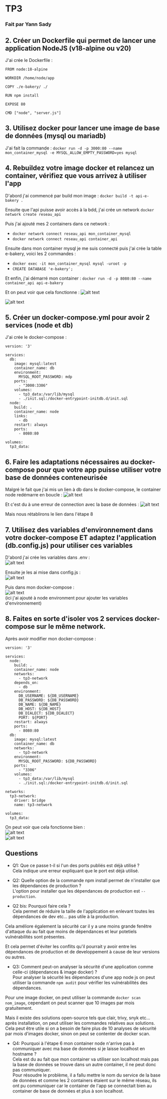 # TP3
### Fait par Yann Sady

## 2. Créer un Dockerfile qui permet de lancer une application NodeJS (v18-alpine ou v20)

J'ai crée le Dockerfile :
```
FROM node:18-alpine

WORKDIR /home/node/app

COPY ./e-bakery/ ./

RUN npm install

EXPOSE 80

CMD ["node", "server.js"]
``` 

## 3. Utilisez docker pour lancer une image de base de données (mysql ou mariadb)

J'ai fait la commande : ```docker run -d -p 3000:80 --name mon_container_mysql -e MYSQL_ALLOW_EMPTY_PASSWORD=yes mysql```

## 4. Rebuildez votre image docker et relancez un container, vérifiez que vous arrivez à utiliser l'app
D'abord j'ai commencé par build mon image : ```docker build -t api-e-bakery .```

Ensuite que l'api puisse avoir accès à la bdd, j'ai crée un network ```docker network create reseau_api```

Puis j'ai ajouté mes 2 containers dans ce network :
- ```docker network connect reseau_api mon_container_mysql```
- ```docker network connect reseau_api container_api```

Ensuite dans mon container mysql je me suis connecté puis j'ai crée la table e-bakery, voici les 2 commandes :
- ```docker exec -it mon_container_mysql mysql -uroot -p```
- ```CREATE DATABASE 'e-bakery';```

Et enfin, j'ai démarré mon container : ```docker run -d -p 8080:80 --name container_api api-e-bakery```

Et on peut voir que cela fonctionne :
![alt text](images/1.png)

![alt text](images/2.png)

## 5. Créer un docker-compose.yml pour avoir 2 services (node et db)
J'ai crée le docker-compose :
```
version: '3'
 
services:
  db:
    image: mysql:latest
    container_name: db
    environment:
      MYSQL_ROOT_PASSWORD: mdp
    ports:
      - "3000:3306"
    volumes:
      - tp3_data:/var/lib/mysql
      - ./init.sql:/docker-entrypoint-initdb.d/init.sql
  node:
    build: .
    container_name: node
    links:
      - db
    restart: always
    ports:
      - 8080:80
      
volumes:
  tp3_data:
```

## 6. Faire les adaptations nécessaires au docker-compose pour que votre app puisse utiliser votre base de données conteneurisée

Malgré le fait que j'ai mis un lien à db dans le docker-compose, le container node redémarre en boucle :
![alt text](images/3.png)

Et c'est du à une erreur de connection avec la base de données :
![alt text](images/4.png)

Mais nous rétablirons le lien dans l'étape 8

## 7. Utilisez des variables d'environnement dans votre docker-compose ET adaptez l'application (db.config.js) pour utiliser ces variables

D'abord j'ai crée les variables dans .env :  
![alt text](images/5.png)

Ensuite je les ai mise dans config.js :  
![alt text](images/6.png)

Puis dans mon docker-compose :  
![alt text](images/7.png)  
(ici j'ai ajouté à node environment pour ajouter les variables d'environnement)

## 8. Faites en sorte d'isoler vos 2 services docker-compose sur le même network.

Après avoir modifier mon docker-compose :  
```
version: '3'
 
services:
  node:
    build: .
    container_name: node
    networks:
      - tp3-network
    depends_on:
      - db
    environment:
      DB_USERNAME: ${DB_USERNAME}
      DB_PASSWORD: ${DB_PASSWORD}
      DB_NAME: ${DB_NAME}
      DB_HOST: ${DB_HOST}
      DB_DIALECT: ${DB_DIALECT}
      PORT: ${PORT}
    restart: always
    ports:
      - 8080:80
  db:
    image: mysql:latest
    container_name: db
    networks:
      - tp3-network
    environment:
      MYSQL_ROOT_PASSWORD: ${DB_PASSWORD}
    ports:
      - "3306"
    volumes:
      - tp3_data:/var/lib/mysql
      - ./init.sql:/docker-entrypoint-initdb.d/init.sql

networks:
  tp3-network:
    driver: bridge
    name: tp3-network

volumes:
  tp3_data:
```

On peut voir que cela fonctionne bien :  
![alt text](images/8.png)  
![alt text](images/9.png)  

## Questions
- Q1: Que ce passe t-il si l'un des ports publiés est déjà utilisé ?  
Cela indique une erreur expliquant que le port est déjà utilisé.  
  
- Q2: Quelle option de la commande npm install permet de n'installer que les dépendances de production ?  
L'option pour installer que les dépendances de production est ```--production```.  
  
- Q2 bis: Pourquoi faire cela ?  
Cela permet de réduire la taille de l'application en enlevant toutes les dépendances de dev etc... pas utile à la production.  
  
Cela améliore également la sécurité car il y a une moins grande fenêtre d'attaque du au fait que moins de dépendances et leur potetiels vulnérabilités sont présentes.  
  
Et cela permet d'éviter les conflits qu'il pourrait y avoir entre les dépendances de production et de developpement à cause de leur versions ou autres.  
  
- Q3: Comment peut-on analyser la sécurité d'une application comme celle-ci (dépendances & image docker) ?  
Pour analyser la sécurité les dépendances d'une app node js on peut utiliser la commande ```npm audit``` pour vérifier les vulnérabilités des dépendances.  
  
Pour une image docker, on peut utiliser la commande ```docker scan nom_image```, cependant on peut scanner que 10 images par mois gratuitement.  
  
Mais il existe des solutions open-source tels que clair, trivy, snyk etc... après installation, on peut utiliser les commandes relatives aux solutions.  
Cela peut être utile si on a besoin de faire plus de 10 analyses de sécurité par mois d'images docker, sinon on peut se contenter de docker scan.  
  
- Q4: Pourquoi à l'étape 6 mon container node n'arrive pas à communiquer avec ma base de données si je laisse localhost en hostname ?  
Cela est du au fait que mon container va utiliser son localhost mais pas la base de données se trouve dans un autre container, il ne peut donc pas communiquer.  
Pour résoudre le problème, il a fallu mettre le nom du service de la base de données et comme les 2 containers étaient sur le même réseau, ils ont pu communiquer car le container de l'app se connectait bien au container de base de données et plus à son localhost. 